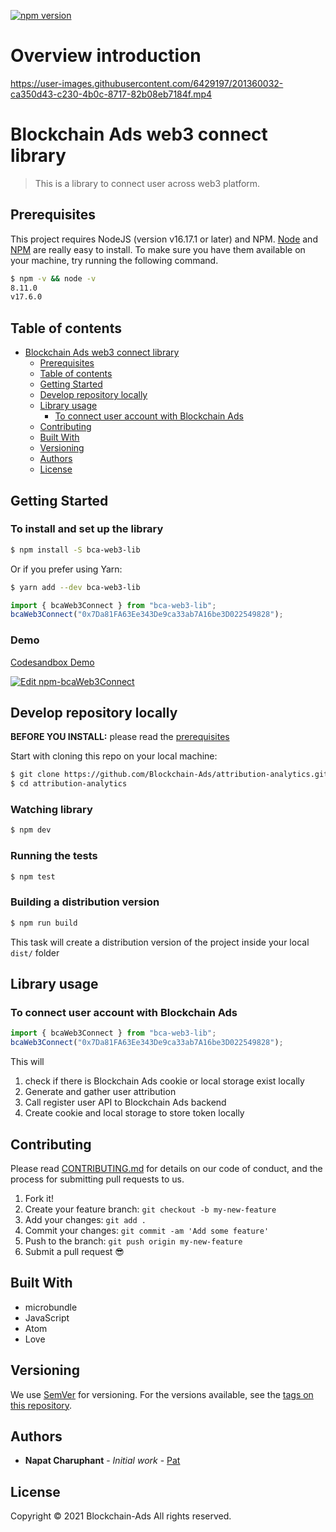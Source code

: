 [![npm version](https://badge.fury.io/js/bca-web3-lib.svg)](https://badge.fury.io/js/bca-web3-lib)
# Overview introduction



https://user-images.githubusercontent.com/6429197/201360032-ca350d43-c230-4b0c-8717-82b08eb7184f.mp4



# Blockchain Ads web3 connect library

> This is a library to connect user across web3 platform.

## Prerequisites

This project requires NodeJS (version v16.17.1 or later) and NPM.
[Node](http://nodejs.org/) and [NPM](https://npmjs.org/) are really easy to install.
To make sure you have them available on your machine,
try running the following command.

```sh
$ npm -v && node -v
8.11.0
v17.6.0
```

## Table of contents

- [Blockchain Ads web3 connect library](#Blockchain-Ads-web3-connect-library)
  - [Prerequisites](#prerequisites)
  - [Table of contents](#table-of-contents)
  - [Getting Started](#getting-started)
  - [Develop repository locally](#Develop-repository-locally)
  - [Library usage](#Library-usage)
    - [To connect user account with Blockchain Ads](#To-connect-user-account-with-Blockchain-Ads)
  - [Contributing](#contributing)
  - [Built With](#built-with)
  - [Versioning](#versioning)
  - [Authors](#authors)
  - [License](#license)

## Getting Started


### To install and set up the library

```sh
$ npm install -S bca-web3-lib
```

Or if you prefer using Yarn:

```sh
$ yarn add --dev bca-web3-lib
```

```js
import { bcaWeb3Connect } from "bca-web3-lib";
bcaWeb3Connect("0x7Da81FA63Ee343De9ca33ab7A16be3D022549828");
```

### Demo

[Codesandbox Demo](https://codesandbox.io/s/npm-bcaweb3connect-wgqqty?file=/src/index.js:23-131)


[![Edit npm-bcaWeb3Connect](https://codesandbox.io/static/img/play-codesandbox.svg)](https://codesandbox.io/s/npm-bcaweb3connect-wgqqty?fontsize=14&hidenavigation=1&theme=dark)

## Develop repository locally

**BEFORE YOU INSTALL:** please read the [prerequisites](#prerequisites)

Start with cloning this repo on your local machine:

```sh
$ git clone https://github.com/Blockchain-Ads/attribution-analytics.git
$ cd attribution-analytics
```

### Watching library

```sh
$ npm dev
```

### Running the tests

```sh
$ npm test
```

### Building a distribution version

```sh
$ npm run build
```

This task will create a distribution version of the project
inside your local `dist/` folder

## Library usage

### To connect user account with Blockchain Ads

```js
import { bcaWeb3Connect } from "bca-web3-lib";
bcaWeb3Connect("0x7Da81FA63Ee343De9ca33ab7A16be3D022549828");
```

This will
1. check if there is Blockchain Ads cookie or local storage exist locally
2. Generate and gather user attribution
3. Call register user API to Blockchain Ads backend
4. Create cookie and local storage to store token locally


## Contributing

Please read [CONTRIBUTING.md](CONTRIBUTING.md) for details on our code of conduct, and the process for submitting pull requests to us.

1.  Fork it!
2.  Create your feature branch: `git checkout -b my-new-feature`
3.  Add your changes: `git add .`
4.  Commit your changes: `git commit -am 'Add some feature'`
5.  Push to the branch: `git push origin my-new-feature`
6.  Submit a pull request :sunglasses:


## Built With

* microbundle
* JavaScript
* Atom
* Love

## Versioning

We use [SemVer](http://semver.org/) for versioning. For the versions available, see the [tags on this repository](https://github.com/your/project/tags).

## Authors

* **Napat Charuphant** - *Initial work* - [Pat](https://github.com/SuperCipher)


## License

Copyright © 2021 Blockchain-Ads All rights reserved.
